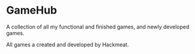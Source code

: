 # GameHub

A collection of all my functional and finished games, and newly 
developed games. 

All games a created and developed by Hackmeat.